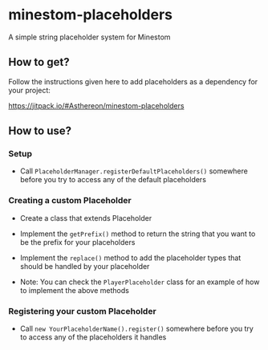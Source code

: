 # minestom-placeholders
A simple string placeholder system for Minestom

## How to get?

Follow the instructions given here to add placeholders as a dependency for your project:

https://jitpack.io/#Asthereon/minestom-placeholders


## How to use?

### Setup

* Call `PlaceholderManager.registerDefaultPlaceholders()` somewhere before you try to access any of the default placeholders

### Creating a custom Placeholder
	
* Create a class that extends Placeholder

* Implement the `getPrefix()` method to return the string that you want to be the prefix for your placeholders

* Implement the `replace()` method to add the placeholder types that should be handled by your placeholder

* Note:  You can check the `PlayerPlaceholder` class for an example of how to implement the above methods
	
### Registering your custom Placeholder

* Call `new YourPlaceholderName().register()` somewhere before you try to access any of the placeholders it handles